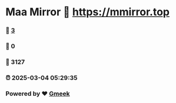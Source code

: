 # Maa Mirror :link: https://mmirror.top 
### :page_facing_up: [3](https://mmirror.top/tag.html) 
### :speech_balloon: 0 
### :hibiscus: 3127 
### :alarm_clock: 2025-03-04 05:29:35 
### Powered by :heart: [Gmeek](https://github.com/Meekdai/Gmeek)
